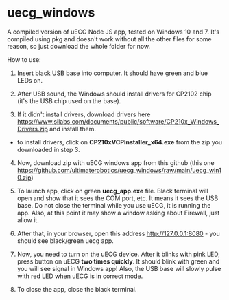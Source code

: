 # uecg_windows
A compiled version of uECG Node JS app, tested on Windows 10 and 7.
It's compiled using pkg and doesn't work without all the other files for some reason, so just download the whole folder for now.

How to use:

1. Insert black USB base into computer. It should have green and blue LEDs on.

2. After USB sound, the Windows should install drivers for CP2102 chip (it's the USB chip used on the base).

3. If it didn't install drivers, download drivers here https://www.silabs.com/documents/public/software/CP210x_Windows_Drivers.zip and install them.
 - to install drivers, click on **CP210xVCPInstaller_x64.exe** from the zip you downloaded in step 3.
 
4. Now, download zip with uECG windows app from this github (this one https://github.com/ultimaterobotics/uecg_windows/raw/main/uecg_win10.zip)

5. To launch app, click on green **uecg_app.exe** file. Black terminal will open and show that it sees the COM port, etc. It means it sees the USB base. Do not close the terminal while you use uECG, it is running the app. Also, at this point it may show a window asking about Firewall, just allow it. 

6. After that, in your browser, open this address http://127.0.0.1:8080 - you should see black/green uecg app.

7. Now, you need to turn on the uECG device. After it blinks with pink LED, press button on uECG **two times quickly**. It should blink with green and you will see signal in Windows app! Also, the USB base will slowly pulse with red LED when uECG is in correct mode.

8. To close the app, close the black terminal.
